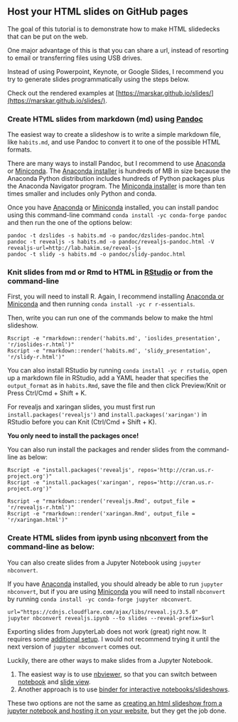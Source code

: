## Host your HTML slides on GitHub pages

The goal of this tutorial is to demonstrate how to make HTML slidedecks that can be put on the web.

One major advantage of this is that you can share a url, instead of resorting to email or transferring files using USB drives.

Instead of using Powerpoint, Keynote, or Google Slides, I recommend you try to generate slides programmatically using the steps below.

Check out the rendered examples at [https://marskar.github.io/slides/](https://marskar.github.io/slides/).

### Create HTML slides from markdown (md) using [Pandoc](http://pandoc.org/MANUAL.html#producing-slide-shows-with-pandoc)

The easiest way to create a slideshow is to write a simple markdown file, like `habits.md`, and use Pandoc to convert it to one of the possible HTML formats.

There are many ways to install Pandoc, but I recommend to use [Anaconda](https://conda.io/docs/glossary.html#anaconda-glossary) or [Miniconda](https://conda.io/docs/glossary.html#miniconda-glossary). The [Anaconda installer](https://docs.anaconda.com/anaconda/install/) is hundreds of MB in size because the Anaconda Python distribution includes hundreds of Python packages plus the Anaconda Navigator program. The [Miniconda installer](https://conda.io/miniconda.html) is more than ten times smaller and includes only Python and conda.

Once you have [Anaconda](https://conda.io/docs/glossary.html#anaconda-glossary) or [Miniconda](https://conda.io/docs/glossary.html#miniconda-glossary) installed, you can install pandoc using this command-line command `conda install -yc conda-forge pandoc` and then run the one of the options below:

```
pandoc -t dzslides -s habits.md -o pandoc/dzslides-pandoc.html
pandoc -t revealjs -s habits.md -o pandoc/revealjs-pandoc.html -V revealjs-url=http://lab.hakim.se/reveal-js
pandoc -t slidy -s habits.md -o pandoc/slidy-pandoc.html
```

### Knit slides from md or Rmd to HTML in [RStudio](https://rmarkdown.rstudio.com/lesson-11.html) or from the command-line

First, you will need to install R. Again, I recommend installing [Anaconda or Miniconda](https://docs.anaconda.com/anaconda/install/) and then running `conda install -yc r r-essentials`.

Then, write you can run one of the commands below to make the html slideshow.
```
Rscript -e "rmarkdown::render('habits.md', 'ioslides_presentation', 'r/ioslides-r.html')"
Rscript -e "rmarkdown::render('habits.md', 'slidy_presentation', 'r/slidy-r.html')"
```

You can also install RStudio by running `conda install -yc r rstudio`, open up a markdown file in RStudio, add a YAML header that specifies the `output_format` as in `habits.Rmd`, save the file and then click Preview/Knit or Press Ctrl/Cmd + Shift + K.

For revealjs and xaringan slides, you must first run `install.packages('revealjs')` and `install.packages('xaringan')` in RStudio before you can Knit (Ctrl/Cmd + Shift + K). 

**You only need to install the packages once!**

You can also run install the packages and render slides from the command-line as below:

```
Rscript -e "install.packages('revealjs', repos='http://cran.us.r-project.org')"
Rscript -e "install.packages('xaringan', repos='http://cran.us.r-project.org')"
```

```
Rscript -e "rmarkdown::render('revealjs.Rmd', output_file = 'r/revealjs-r.html')"
Rscript -e "rmarkdown::render('xaringan.Rmd', output_file = 'r/xaringan.html')"
```

### Create HTML slides from ipynb using [nbconvert](https://nbconvert.readthedocs.io/en/latest/) from the command-line as below:

You can also create slides from a Jupyter Notebook using `jupyter nbconvert`.

If you have [Anaconda](https://conda.io/docs/glossary.html#anaconda-glossary) installed, you should already be able to run `jupyter nbconvert`, but if you are using [Miniconda](https://conda.io/docs/glossary.html#miniconda-glossary) you will need to install `nbconvert` by running `conda install -yc conda-forge jupyter nbconvert`.

```
url="https://cdnjs.cloudflare.com/ajax/libs/reveal.js/3.5.0"
jupyter nbconvert revealjs.ipynb --to slides --reveal-prefix=$url
```

Exporting slides from JupyterLab does not work (great) right now.
It requires some [additional setup](https://github.com/jupyterlab/jupyterlab/issues/4067).
I would not recommend trying it until the next version of `jupyter nbconvert` comes out.

Luckily, there are other ways to make slides from a Jupyter Notebook.

1. The easiest way is to use [nbviewer](https://nbviewer.jupyter.org/), so that you can switch between [notebook](http://nbviewer.jupyter.org/github/marskar/biof309_spring2018/blob/master/slides.ipynb) and [slide view](http://nbviewer.jupyter.org/format/slides/github/marskar/biof309_spring2018/blob/master/slides.ipynb).
2. Another approach is to use [binder for interactive notebooks/slideshows](https://mybinder.org/v2/gh/mgeier/jupyter-presentation/master?filepath=jupyter-presentation.ipynb).

These two options are not the same as [creating an html slideshow from a jupyter notebook and hosting it on your website](https://marskar.github.io/jupyter-notebook-slides), but they get the job done.
